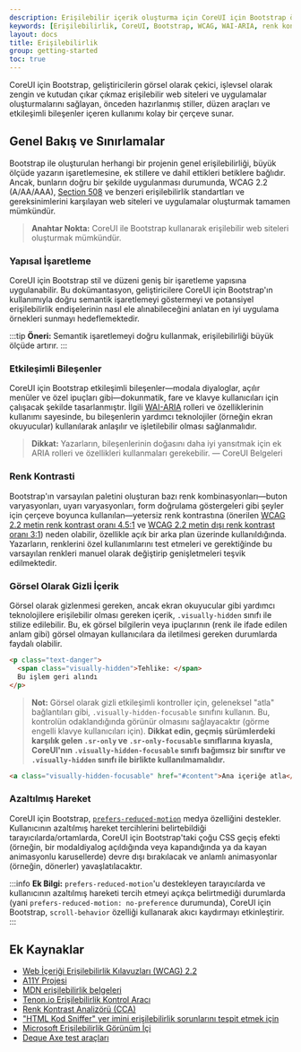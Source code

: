 ```yaml
---
description: Erişilebilir içerik oluşturma için CoreUI için Bootstrap özellikleri ve sınırlamaları hakkında kısa bir genel bakış. Geliştiricilerin erişilebilir web siteleri ve uygulamaları oluşturmasına yardımcı olan en iyi uygulamaları içermektedir.
keywords: [Erişilebilirlik, CoreUI, Bootstrap, WCAG, WAI-ARIA, renk kontrastı, kullanıcı deneyimi]
layout: docs
title: Erişilebilirlik
group: getting-started
toc: true
---
```


CoreUI için Bootstrap, geliştiricilerin görsel olarak çekici, işlevsel olarak zengin ve kutudan çıkar çıkmaz erişilebilir web siteleri ve uygulamalar oluşturmalarını sağlayan, önceden hazırlanmış stiller, düzen araçları ve etkileşimli bileşenler içeren kullanımı kolay bir çerçeve sunar.

## Genel Bakış ve Sınırlamalar

Bootstrap ile oluşturulan herhangi bir projenin genel erişilebilirliği, büyük ölçüde yazarın işaretlemesine, ek stillere ve dahil ettikleri betiklere bağlıdır. Ancak, bunların doğru bir şekilde uygulanması durumunda, WCAG 2.2 (A/AA/AAA), [Section 508](https://www.section508.gov/) ve benzeri erişilebilirlik standartları ve gereksinimlerini karşılayan web siteleri ve uygulamalar oluşturmak tamamen mümkündür.

> **Anahtar Nokta:** CoreUI ile Bootstrap kullanarak erişilebilir web siteleri oluşturmak mümkündür. 

### Yapısal İşaretleme

CoreUI için Bootstrap stil ve düzeni geniş bir işaretleme yapısına uygulanabilir. Bu dokümantasyon, geliştiricilere CoreUI için Bootstrap'ın kullanımıyla doğru semantik işaretlemeyi göstermeyi ve potansiyel erişilebilirlik endişelerinin nasıl ele alınabileceğini anlatan en iyi uygulama örnekleri sunmayı hedeflemektedir.

:::tip
**Öneri:** Semantik işaretlemeyi doğru kullanmak, erişilebilirliği büyük ölçüde artırır.
:::

### Etkileşimli Bileşenler

CoreUI için Bootstrap etkileşimli bileşenler—modala diyaloglar, açılır menüler ve özel ipuçları gibi—dokunmatik, fare ve klavye kullanıcıları için çalışacak şekilde tasarlanmıştır. İlgili [WAI-ARIA](https://www.w3.org/WAI/standards-guidelines/aria/) rolleri ve özelliklerinin kullanımı sayesinde, bu bileşenlerin yardımcı teknolojiler (örneğin ekran okuyucular) kullanılarak anlaşılır ve işletilebilir olması sağlanmalıdır.

> **Dikkat:** Yazarların, bileşenlerinin doğasını daha iyi yansıtmak için ek ARIA rolleri ve özellikleri kullanmaları gerekebilir. 
— CoreUI Belgeleri

### Renk Kontrasti

Bootstrap'ın varsayılan paletini oluşturan bazı renk kombinasyonları—buton varyasyonları, uyarı varyasyonları, form doğrulama göstergeleri gibi şeyler için çerçeve boyunca kullanılan—yetersiz renk kontrastına (önerilen [WCAG 2.2 metin renk kontrast oranı 4.5:1](https://www.w3.org/TR/WCAG/#contrast-minimum) ve [WCAG 2.2 metin dışı renk kontrast oranı 3:1](https://www.w3.org/TR/WCAG/#non-text-contrast)) neden olabilir, özellikle açık bir arka plan üzerinde kullanıldığında. Yazarların, renklerini özel kullanımlarını test etmeleri ve gerektiğinde bu varsayılan renkleri manuel olarak değiştirip genişletmeleri teşvik edilmektedir.

### Görsel Olarak Gizli İçerik

Görsel olarak gizlenmesi gereken, ancak ekran okuyucular gibi yardımcı teknolojilere erişilebilir olması gereken içerik, `.visually-hidden` sınıfı ile stilize edilebilir. Bu, ek görsel bilgilerin veya ipuçlarının (renk ile ifade edilen anlam gibi) görsel olmayan kullanıcılara da iletilmesi gereken durumlarda faydalı olabilir.

```html
<p class="text-danger">
  <span class="visually-hidden">Tehlike: </span>
  Bu işlem geri alındı
</p>
```

> **Not:** Görsel olarak gizli etkileşimli kontroller için, geleneksel "atla" bağlantıları gibi, `.visually-hidden-focusable` sınıfını kullanın. Bu, kontrolün odaklandığında görünür olmasını sağlayacaktır (görme engelli klavye kullanıcıları için). **Dikkat edin, geçmiş sürümlerdeki karşılık gelen `.sr-only` ve `.sr-only-focusable` sınıflarına kıyasla, CoreUI'nın `.visually-hidden-focusable` sınıfı bağımsız bir sınıftır ve `.visually-hidden` sınıfı ile birlikte kullanılmamalıdır.**

```html
<a class="visually-hidden-focusable" href="#content">Ana içeriğe atla</a>
```

### Azaltılmış Hareket

CoreUI için Bootstrap, [`prefers-reduced-motion`](https://drafts.csswg.org/mediaqueries-5/#prefers-reduced-motion) medya özelliğini destekler. Kullanıcının azaltılmış hareket tercihlerini belirtebildiği tarayıcılarda/ortamlarda, CoreUI için Bootstrap'taki çoğu CSS geçiş efekti (örneğin, bir modaldiyalog açıldığında veya kapandığında ya da kayan animasyonlu karusellerde) devre dışı bırakılacak ve anlamlı animasyonlar (örneğin, dönerler) yavaşlatılacaktır.

:::info
**Ek Bilgi:** `prefers-reduced-motion`'u destekleyen tarayıcılarda ve kullanıcının azaltılmış hareketi tercih etmeyi açıkça belirtmediği durumlarda (yani `prefers-reduced-motion: no-preference` durumunda), CoreUI için Bootstrap, `scroll-behavior` özelliği kullanarak akıcı kaydırmayı etkinleştirir.
:::

## Ek Kaynaklar

- [Web İçeriği Erişilebilirlik Kılavuzları (WCAG) 2.2](https://www.w3.org/TR/WCAG/)
- [A11Y Projesi](https://www.a11yproject.com/)
- [MDN erişilebilirlik belgeleri](https://developer.mozilla.org/en-US/docs/Web/Accessibility)
- [Tenon.io Erişilebilirlik Kontrol Aracı](https://tenon.io/)
- [Renk Kontrast Analizörü (CCA)](https://developer.paciellogroup.com/resources/contrastanalyser/)
- ["HTML Kod Sniffer" yer imini erişilebilirlik sorunlarını tespit etmek için](https://github.com/squizlabs/HTML_CodeSniffer)
- [Microsoft Erişilebilirlik Görünüm İçi](https://accessibilityinsights.io/)
- [Deque Axe test araçları](https://www.deque.com/axe/)